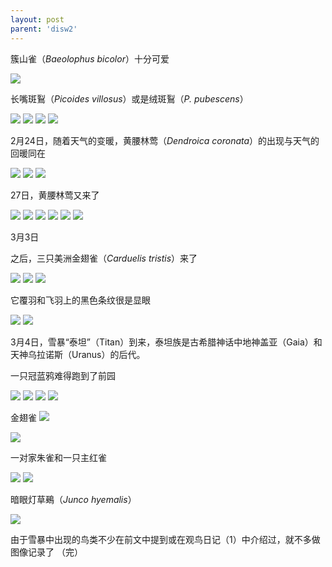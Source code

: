 ```yaml
---
layout: post
parent: 'disw2'
---
```

簇山雀（<i>Baeolophus bicolor</i>）十分可爱

<img class='disc' src='https://lykoseremos.github.io/gmalb-04/disw2/DSC_8420.JPG'>

长嘴斑鴷（<i>Picoides villosus</i>）或是绒斑鴷（<i>P. pubescens</i>）

<img class='disc' src='https://lykoseremos.github.io/gmalb-04/disw2/DSC_8424.JPG'>

<img class='disc' src='https://lykoseremos.github.io/gmalb-04/disw2/DSC_8427.JPG'>

<img class='disc' src='https://lykoseremos.github.io/gmalb-04/disw2/DSC_8428.JPG'>

<img class='disc' src='https://lykoseremos.github.io/gmalb-04/disw2/DSC_8430.JPG'>

2月24日，随着天气的变暖，黄腰林莺（<i>Dendroica coronata</i>）的出现与天气的回暖同在

<img class='disc' src='https://lykoseremos.github.io/gmalb-04/disw2/DSC_8435.JPG'>

<img class='disc' src='https://lykoseremos.github.io/gmalb-04/disw2/DSC_8437.JPG'>

<img class='disc' src='https://lykoseremos.github.io/gmalb-04/disw2/DSC_8436.JPG'>

27日，黄腰林莺又来了

<img class='disc' src='https://lykoseremos.github.io/gmalb-04/disw2/DSC_8450.JPG'>

<img class='disc' src='https://lykoseremos.github.io/gmalb-04/disw2/DSC_8442.JPG'>

<img class='disc' src='https://lykoseremos.github.io/gmalb-04/disw2/DSC_8444.JPG'>

<img class='disc' src='https://lykoseremos.github.io/gmalb-04/disw2/DSC_8445.JPG'>

<img class='disc' src='https://lykoseremos.github.io/gmalb-04/disw2/DSC_8446.JPG'>

<img class='disc' src='https://lykoseremos.github.io/gmalb-04/disw2/DSC_8447.JPG'>

3月3日

之后，三只美洲金翅雀（<i>Carduelis tristis</i>）来了

<img class='disc' src='https://lykoseremos.github.io/gmalb-04/disw2/DSC_8468.JPG'>
<img class='disc' src='https://lykoseremos.github.io/gmalb-04/disw2/DSC_8469.JPG'>
<img class='disc' src='https://lykoseremos.github.io/gmalb-04/disw2/DSC_8467.JPG'>

它覆羽和飞羽上的黑色条纹很是显眼

<img class='disc' src='https://lykoseremos.github.io/gmalb-04/disw2/DSC_8463.JPG'>
<img class='disc' src='https://lykoseremos.github.io/gmalb-04/disw2/DSC_8470.JPG'>

3月4日，雪暴“泰坦”（Titan）到来，泰坦族是古希腊神话中地神盖亚（Gaia）和天神乌拉诺斯（Uranus）的后代。

一只冠蓝鸦难得跑到了前园

<img class='disc' src='https://lykoseremos.github.io/gmalb-04/disw2/DSC_8483.JPG'>

<img class='disc' src='https://lykoseremos.github.io/gmalb-04/disw2/DSC_8484.JPG'>

<img class='disc' src='https://lykoseremos.github.io/gmalb-04/disw2/DSC_8485.JPG'>

<img class='disc' src='https://lykoseremos.github.io/gmalb-04/disw2/DSC_8486.JPG'>

金翅雀
<img class='disc' src='https://lykoseremos.github.io/gmalb-04/disw2/DSC_8472.JPG'>

<img class='disc' src='https://lykoseremos.github.io/gmalb-04/disw2/DSC_8473.JPG'>

一对家朱雀和一只主红雀

<img class='disc' src='https://lykoseremos.github.io/gmalb-04/disw2/DSC_8487.JPG'>

<img class='disc' src='https://lykoseremos.github.io/gmalb-04/disw2/DSC_8488.JPG'>

暗眼灯草鵐（<i>Junco hyemalis</i>）

<img class='disc' src='https://lykoseremos.github.io/gmalb-04/disw2/DSC_8490.JPG'>

由于雪暴中出现的鸟类不少在前文中提到或在观鸟日记（1）中介绍过，就不多做图像记录了
（完）
